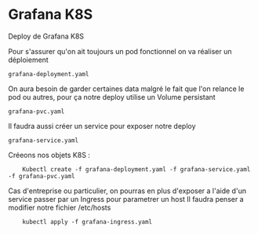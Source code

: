 # Grafana K8S

Deploy de Grafana K8S

Pour s'assurer qu'on ait toujours un pod fonctionnel on va réaliser un déploiement

    grafana-deployment.yaml

On aura besoin de garder certaines data malgré le fait que l'on relance le pod ou autres, pour ça notre deploy utilise un Volume persistant

    grafana-pvc.yaml 
  
Il faudra aussi créer un service pour exposer notre deploy

    grafana-service.yaml
  
 Créeons nos objets K8S :
  
        Kubectl create -f grafana-deployment.yaml -f grafana-service.yaml -f grafana-pvc.yaml 

Cas d'entreprise ou particulier, on pourras en plus d'exposer a l'aide d'un service passer par un Ingress pour parametrer un host
Il faudra penser a modifier notre fichier /etc/hosts

        kubectl apply -f grafana-ingress.yaml

